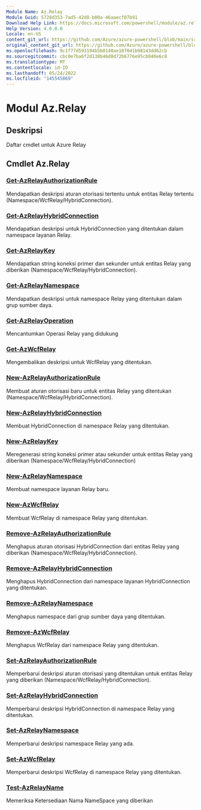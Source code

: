 ```yaml
---
Module Name: Az.Relay
Module Guid: 5728d353-7ad5-42d8-b00a-46aaecf07b91
Download Help Link: https://docs.microsoft.com/powershell/module/az.relay
Help Version: 4.0.0.0
Locale: en-US
content_git_url: https://github.com/Azure/azure-powershell/blob/main/src/Relay/Relay/help/Az.Relay.md
original_content_git_url: https://github.com/Azure/azure-powershell/blob/main/src/Relay/Relay/help/Az.Relay.md
ms.openlocfilehash: 9c1f77d593194b5b0140ae1870d1b98143dd62cb
ms.sourcegitcommit: cbc0e7ba6f2d138b46d0d72b6776e95cb040e6c8
ms.translationtype: MT
ms.contentlocale: id-ID
ms.lasthandoff: 05/24/2022
ms.locfileid: "145545869"
---
```

# Modul Az.Relay
## Deskripsi
Daftar cmdlet untuk Azure Relay

## Cmdlet Az.Relay
### [Get-AzRelayAuthorizationRule](Get-AzRelayAuthorizationRule.md)
Mendapatkan deskripsi aturan otorisasi tertentu untuk entitas Relay tertentu (Namespace/WcfRelay/HybridConnection).

### [Get-AzRelayHybridConnection](Get-AzRelayHybridConnection.md)
Mendapatkan deskripsi untuk HybridConnection yang ditentukan dalam namespace layanan Relay.

### [Get-AzRelayKey](Get-AzRelayKey.md)
Mendapatkan string koneksi primer dan sekunder untuk entitas Relay yang diberikan (Namespace/WcfRelay/HybridConnection).

### [Get-AzRelayNamespace](Get-AzRelayNamespace.md)
Mendapatkan deskripsi untuk namespace Relay yang ditentukan dalam grup sumber daya.

### [Get-AzRelayOperation](Get-AzRelayOperation.md)
Mencantumkan Operasi Relay yang didukung

### [Get-AzWcfRelay](Get-AzWcfRelay.md)
Mengembalikan deskripsi untuk WcfRelay yang ditentukan.

### [New-AzRelayAuthorizationRule](New-AzRelayAuthorizationRule.md)
Membuat aturan otorisasi baru untuk entitas Relay yang ditentukan (Namespace/WcfRelay/HybridConnection).

### [New-AzRelayHybridConnection](New-AzRelayHybridConnection.md)
Membuat HybridConnection di namespace Relay yang ditentukan.

### [New-AzRelayKey](New-AzRelayKey.md)
Meregenerasi string koneksi primer atau sekunder untuk entitas Relay yang diberikan (Namespace/WcfRelay/HybridConnection)

### [New-AzRelayNamespace](New-AzRelayNamespace.md)
Membuat namespace layanan Relay baru.

### [New-AzWcfRelay](New-AzWcfRelay.md)
Membuat WcfRelay di namespace Relay yang ditentukan.

### [Remove-AzRelayAuthorizationRule](Remove-AzRelayAuthorizationRule.md)
Menghapus aturan otorisasi HybridConnection dari entitas Relay yang diberikan (Namespace/WcfRelay/HybridConnection).

### [Remove-AzRelayHybridConnection](Remove-AzRelayHybridConnection.md)
Menghapus HybridConnection dari namespace layanan HybridConnection yang ditentukan.

### [Remove-AzRelayNamespace](Remove-AzRelayNamespace.md)
Menghapus namespace dari grup sumber daya yang ditentukan. 

### [Remove-AzWcfRelay](Remove-AzWcfRelay.md)
Menghapus WcfRelay dari namespace Relay yang ditentukan.

### [Set-AzRelayAuthorizationRule](Set-AzRelayAuthorizationRule.md)
Memperbarui deskripsi aturan otorisasi yang ditentukan untuk entitas Relay yang diberikan (Namespace/WcfRelay/HybridConnection).

### [Set-AzRelayHybridConnection](Set-AzRelayHybridConnection.md)
Memperbarui deskripsi HybridConnection di namespace Relay yang ditentukan.

### [Set-AzRelayNamespace](Set-AzRelayNamespace.md)
Memperbarui deskripsi namespace Relay yang ada.

### [Set-AzWcfRelay](Set-AzWcfRelay.md)
Memperbarui deskripsi WcfRelay di namespace Relay yang ditentukan.

### [Test-AzRelayName](Test-AzRelayName.md)
Memeriksa Ketersediaan Nama NameSpace yang diberikan

